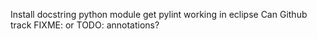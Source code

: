 Install docstring python module
get pylint working in eclipse
Can Github track FIXME: or TODO: annotations?
